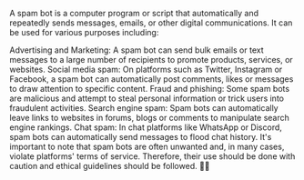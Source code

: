 A spam bot is a computer program or script that automatically and repeatedly sends messages, emails, or other digital communications. It can be used for various purposes including:

Advertising and Marketing: A spam bot can send bulk emails or text messages to a large number of recipients to promote products, services, or websites.
Social media spam: On platforms such as Twitter, Instagram or Facebook, a spam bot can automatically post comments, likes or messages to draw attention to specific content.
Fraud and phishing: Some spam bots are malicious and attempt to steal personal information or trick users into fraudulent activities.
Search engine spam: Spam bots can automatically leave links to websites in forums, blogs or comments to manipulate search engine rankings.
Chat spam: In chat platforms like WhatsApp or Discord, spam bots can automatically send messages to flood chat history.
It's important to note that spam bots are often unwanted and, in many cases, violate platforms' terms of service. Therefore, their use should be done with caution and ethical guidelines should be followed. 🤖📧
